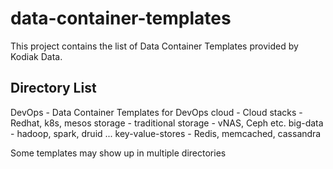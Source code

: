# data-container-templates
This project contains the list of Data Container Templates provided by Kodiak Data. 

## Directory List
   DevOps 				- Data Container Templates for DevOps
   cloud				- Cloud stacks - Redhat, k8s, mesos
   storage				- traditional storage - vNAS, Ceph etc.
   big-data				- hadoop, spark, druid ...
   key-value-stores 	- Redis, memcached, cassandra
   
   
   Some templates may show up in multiple directories



